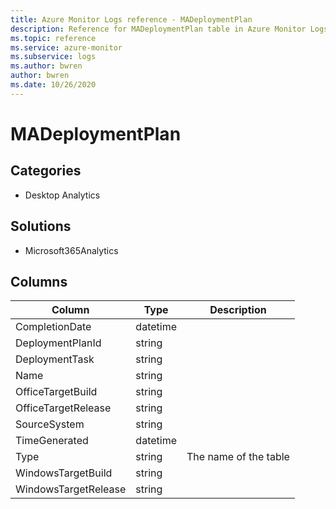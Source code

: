 ```yaml
---
title: Azure Monitor Logs reference - MADeploymentPlan
description: Reference for MADeploymentPlan table in Azure Monitor Logs.
ms.topic: reference
ms.service: azure-monitor
ms.subservice: logs
ms.author: bwren
author: bwren
ms.date: 10/26/2020
---
```


# MADeploymentPlan

 

## Categories

- Desktop Analytics
## Solutions

- Microsoft365Analytics




## Columns

|Column|Type|Description|
|---|---|---|
|CompletionDate|datetime||
|DeploymentPlanId|string||
|DeploymentTask|string||
|Name|string||
|OfficeTargetBuild|string||
|OfficeTargetRelease|string||
|SourceSystem|string||
|TimeGenerated|datetime||
|Type|string|The name of the table|
|WindowsTargetBuild|string||
|WindowsTargetRelease|string||
